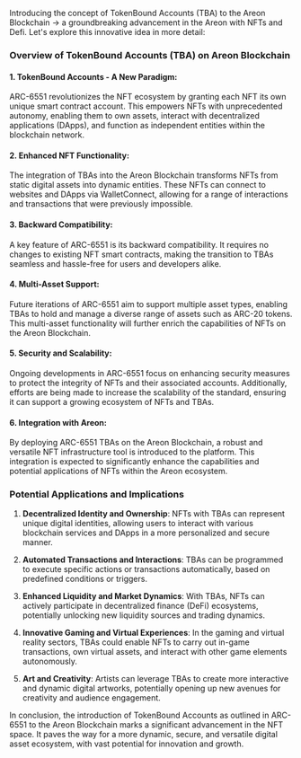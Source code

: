Introducing the concept of TokenBound Accounts (TBA) to the Areon Blockchain -> a groundbreaking advancement in the Areon with NFTs and Defi. Let's explore this innovative idea in more detail:

### Overview of TokenBound Accounts (TBA) on Areon Blockchain

#### 1. **TokenBound Accounts - A New Paradigm**: 
   ARC-6551 revolutionizes the NFT ecosystem by granting each NFT its own unique smart contract account. This empowers NFTs with unprecedented autonomy, enabling them to own assets, interact with decentralized applications (DApps), and function as independent entities within the blockchain network.

#### 2. **Enhanced NFT Functionality**:
   The integration of TBAs into the Areon Blockchain transforms NFTs from static digital assets into dynamic entities. These NFTs can connect to websites and DApps via WalletConnect, allowing for a range of interactions and transactions that were previously impossible.

#### 3. **Backward Compatibility**:
   A key feature of ARC-6551 is its backward compatibility. It requires no changes to existing NFT smart contracts, making the transition to TBAs seamless and hassle-free for users and developers alike.

#### 4. **Multi-Asset Support**:
   Future iterations of ARC-6551 aim to support multiple asset types, enabling TBAs to hold and manage a diverse range of assets such as ARC-20 tokens. This multi-asset functionality will further enrich the capabilities of NFTs on the Areon Blockchain.

#### 5. **Security and Scalability**:
   Ongoing developments in ARC-6551 focus on enhancing security measures to protect the integrity of NFTs and their associated accounts. Additionally, efforts are being made to increase the scalability of the standard, ensuring it can support a growing ecosystem of NFTs and TBAs.

#### 6. **Integration with Areon**:
   By deploying ARC-6551 TBAs on the Areon Blockchain, a robust and versatile NFT infrastructure tool is introduced to the platform. This integration is expected to significantly enhance the capabilities and potential applications of NFTs within the Areon ecosystem.

### Potential Applications and Implications

1. **Decentralized Identity and Ownership**: NFTs with TBAs can represent unique digital identities, allowing users to interact with various blockchain services and DApps in a more personalized and secure manner.

2. **Automated Transactions and Interactions**: TBAs can be programmed to execute specific actions or transactions automatically, based on predefined conditions or triggers.

3. **Enhanced Liquidity and Market Dynamics**: With TBAs, NFTs can actively participate in decentralized finance (DeFi) ecosystems, potentially unlocking new liquidity sources and trading dynamics.

4. **Innovative Gaming and Virtual Experiences**: In the gaming and virtual reality sectors, TBAs could enable NFTs to carry out in-game transactions, own virtual assets, and interact with other game elements autonomously.

5. **Art and Creativity**: Artists can leverage TBAs to create more interactive and dynamic digital artworks, potentially opening up new avenues for creativity and audience engagement.

In conclusion, the introduction of TokenBound Accounts as outlined in ARC-6551 to the Areon Blockchain marks a significant advancement in the NFT space. It paves the way for a more dynamic, secure, and versatile digital asset ecosystem, with vast potential for innovation and growth.
